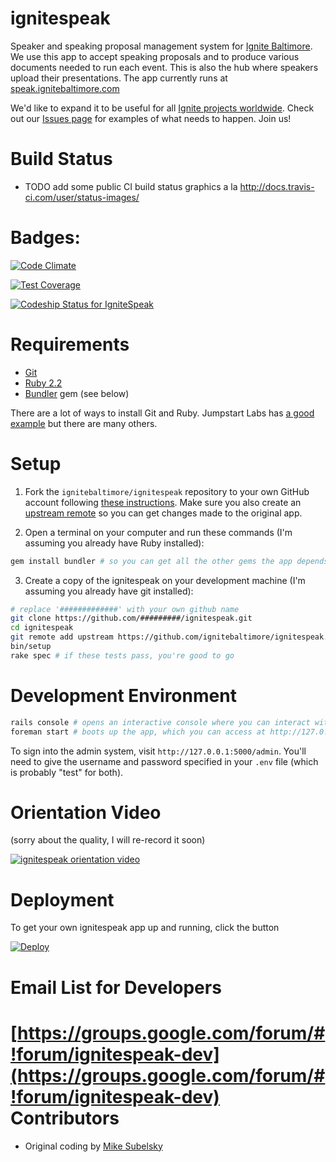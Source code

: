 ignitespeak
===========

Speaker and speaking proposal management system for [Ignite Baltimore](http://www.ignitebaltimore.com/). We use this app to accept speaking proposals and to produce various documents needed to run each event. This is also the hub where speakers upload their presentations. The app currently runs at [speak.ignitebaltimore.com](http://speak.ignitebaltimore.com/)

We'd like to expand it to be useful for all [Ignite projects worldwide](http://igniteshow.com/). Check out our [Issues page](https://github.com/ignitebaltimore/ignitespeak/issues) for examples of what needs to happen. Join us!

Build Status
============
* TODO add some public CI build status graphics a la http://docs.travis-ci.com/user/status-images/

Badges:
=======
[![Code Climate](https://codeclimate.com/github/trendwithin/ignitespeak/badges/gpa.svg)](https://codeclimate.com/github/trendwithin/ignitespeak)

[![Test Coverage](https://codeclimate.com/github/trendwithin/ignitespeak/badges/coverage.svg)](https://codeclimate.com/github/trendwithin/ignitespeak/coverage)

[ ![Codeship Status for IgniteSpeak](https://codeship.com/projects/45ea7ba0-3359-0133-3797-32e25a7c007a/status?branch=master)](https://codeship.com/projects/100184)

Requirements
============
* [Git](https://git-scm.com/)
* [Ruby 2.2](https://www.ruby-lang.org/)
* [Bundler](http://bundler.io/) gem (see below)

There are a lot of ways to install Git and Ruby. Jumpstart Labs has [a good example](http://tutorials.jumpstartlab.com/topics/environment/environment.html)
but there are many others.

Setup
=====
1) Fork the `ignitebaltimore/ignitespeak` repository to your own GitHub account following [these instructions](https://help.github.com/articles/fork-a-repo/).
Make sure you also create an [upstream remote](https://help.github.com/articles/configuring-a-remote-for-a-fork/) so you can get
changes made to the original app.

2) Open a terminal on your computer and run these commands (I'm assuming you already have Ruby installed):

```bash
gem install bundler # so you can get all the other gems the app depends on
```

3) Create a copy of the ignitespeak on your development machine (I'm assuming you already have git installed):

```bash
# replace '#############' with your own github name
git clone https://github.com/#########/ignitespeak.git
cd ignitespeak
git remote add upstream https://github.com/ignitebaltimore/ignitespeak.git
bin/setup
rake spec # if these tests pass, you're good to go
```

Development Environment
=======================
```bash
rails console # opens an interactive console where you can interact with the Proposal model
foreman start # boots up the app, which you can access at http://127.0.0.1:5000/
```
To sign into the admin system, visit `http://127.0.0.1:5000/admin`. You'll need to give the username and password
specified in your `.env` file (which is probably "test" for both).

Orientation Video
=================
(sorry about the quality, I will re-record it soon)

[![ignitespeak orientation video](http://img.youtube.com/vi/G1KhFPjjuns/3.jpg)](http://www.youtube.com/watch?v=G1KhFPjjuns)

Deployment
==========
To get your own ignitespeak app up and running, click the button

[![Deploy](https://www.herokucdn.com/deploy/button.png)](https://heroku.com/deploy)

Email List for Developers
=========================
[https://groups.google.com/forum/#!forum/ignitespeak-dev](https://groups.google.com/forum/#!forum/ignitespeak-dev)
Contributors
============
* Original coding by [Mike Subelsky](http://www.subelsky.com/)
